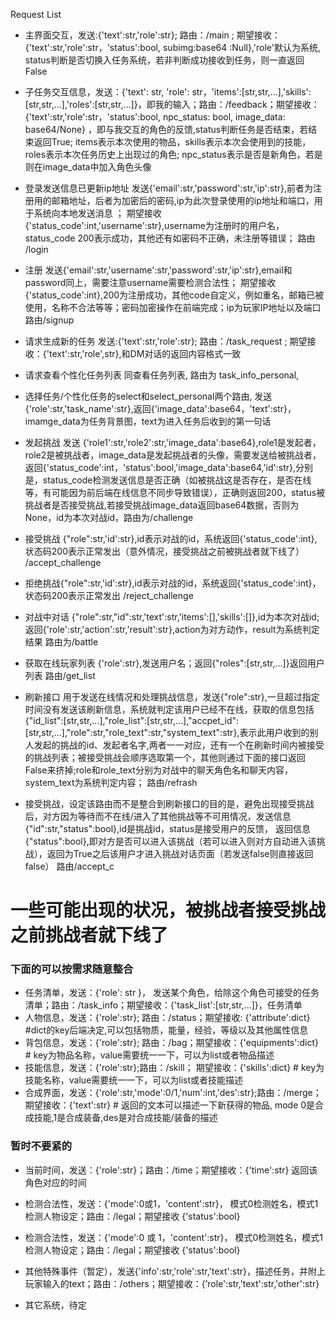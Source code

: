 Request List

- 主界面交互，发送:{'text':str,'role':str}; 路由：/main ; 期望接收：{'text':str,'role':str，'status':bool, subimg:base64 :Null},'role'默认为系统, status判断是否切换入任务系统，若非判断成功接收到任务，则一直返回False
- 子任务交互信息，发送：{'text': str, 'role': str，'items':[str,str,...],'skills':[str,str,...],'roles':[str,str,...]}，即我的输入；路由：/feedback；期望接收：{'text':str,'role':str，'status':bool, npc_status: bool, image_data: base64/None} ，即与我交互的角色的反馈,status判断任务是否结束，若结束返回True; items表示本次使用的物品，skills表示本次会使用到的技能，roles表示本次任务历史上出现过的角色; npc_status表示是否是新角色，若是则在image_data中加入角色头像

- 登录发送信息已更新ip地址 发送{'email':str,'password':str,'ip':str},前者为注册用的邮箱地址，后者为加密后的密码,ip为此次登录使用的ip地址和端口，用于系统向本地发送消息 ； 期望接收{'status_code':int,'username':str},username为注册时的用户名，status_code 200表示成功，其他还有如密码不正确，未注册等错误； 路由 /login

- 注册 发送{'email':str,'username':str,'password':str,'ip':str},email和password同上，需要注意username需要检测合法性； 期望接收 {'status_code':int},200为注册成功，其他code自定义，例如重名，邮箱已被使用，名称不合法等等；密码加密操作在前端完成；ip为玩家IP地址以及端口 路由/signup

- 请求生成新的任务 发送:{'text':str,'role':str}; 路由：/task_request ; 期望接收：{'text':str,'role',str},和DM对话的返回内容格式一致
- 请求查看个性化任务列表 同查看任务列表, 路由为 task_info_personal,
- 选择任务/个性化任务的select和select_personal两个路由, 发送{'role':str,'task_name':str},返回{'image_data':base64，'text':str}，imamge_data为任务背景图，text为进入任务后收到的第一句话

- 发起挑战 发送 {'role1':str,'role2':str,'image_data':base64},role1是发起者，role2是被挑战者，image_data是发起挑战者的头像，需要发送给被挑战者，返回{'status_code':int，'status':bool,'image_data':base64,'id':str},分别是，status_code检测发送信息是否正确（如被挑战这是否存在，是否在线等，有可能因为前后端在线信息不同步导致错误），正确则返回200，status被挑战者是否接受挑战,若接受挑战image_data返回base64数据，否则为None，id为本次对战id，路由为/challenge
- 接受挑战 {"role":str,'id':str},id表示对战的id，系统返回{'status_code':int},状态码200表示正常发出（意外情况，接受挑战之前被挑战者就下线了） /accept_challenge
- 拒绝挑战{"role":str,'id':str},id表示对战的id，系统返回{'status_code':int}，状态码200表示正常发出 /reject_challenge
<!-- - 玩家客户端接收信息路由/challenge_info，其中ip信息随登录信息一起发送，可能会随每次登陆而不同，因此服务器需要在玩家登陆后更新这一信息, 期待服务器发送格式{'id':str,'role':str，'image_data':str},其中id为服务器生成的本次挑战的id，与返回给挑战发起者的一样，role为挑战发起者,image_data为挑战发起者的头像。返回服务器格式{'status':bool,'id':str,'image_data':base64},status为是否接受此次挑战，id为本次挑战的ip，image_data为被挑战者的头像 -->
- 对战中对话 {"role":str,"id":str,'text':str,'items':[],'skills':[]},id为本次对战id; 返回{'role':str,'action':str,'result':str},action为对方动作，result为系统判定结果 路由为/battle
- 获取在线玩家列表 {'role':str},发送用户名；返回{"roles":[str,str,...]}返回用户列表 路由/get_list

- 刷新接口 用于发送在线情况和处理挑战信息，发送{"role":str},一旦超过指定时间没有发送该刷新信息，系统就判定该用户已经不在线，获取的信息包括{"id_list":[str,str,...],"role_list":[str,str,...],"accpet_id":[str,str,...],"role":str,"role_text":str,"system_text":str},表示此用户收到的别人发起的挑战的id、发起者名字,两者一一对应，还有一个在刷新时间内被接受的挑战列表；被接受挑战会顺序选取第一个，其他则通过下面的接口返回False来挤掉;role和role_text分别为对战中的聊天角色名和聊天内容，system_text为系统判定内容； 路由/refrash
- 接受挑战，设定该路由而不是整合到刷新接口的目的是，避免出现接受挑战后，对方因为等待而不在线/进入了其他挑战等不可用情况，发送信息{"id":str,"status":bool},id是挑战id，status是接受用户的反馈， 返回信息{"status":bool},即对方是否可以进入该挑战（若可以进入则对方自动进入该挑战），返回为True之后该用户才进入挑战对话页面（若发送false则直接返回false） 路由/accept_c

# 一些可能出现的状况，被挑战者接受挑战之前挑战者就下线了

### 下面的可以按需求随意整合
- 任务清单，发送：{'role': str }， 发送某个角色，给除这个角色可接受的任务清单；路由：/task_info；期望接收：{'task_list':[str,str,...]}，任务清单
- 人物信息，发送：{'role':str}; 路由：/status；期望接收: {'attribute':dict} #dict的key后端决定,可以包括物质，能量，经验，等级以及其他属性信息
- 背包信息，发送：{'role':str}; 路由：/bag；期望接收：{'equipments':dict} # key为物品名称，value需要统一一下，可以为list或者物品描述
- 技能信息，发送：{'role':str};路由：/skill； 期望接收：{'skills':dict} # key为技能名称，value需要统一一下，可以为list或者技能描述
- 合成界面，发送：{'role':str,'mode':0/1,'num':int,'des':str};路由：/merge； 期望接收：{'text':str} # 返回的文本可以描述一下新获得的物品, mode 0是合成技能,1是合成装备,des是对合成技能/装备的描述
<!-- -  -->
<!-- - 接受某任务，发送：{'text':str, 'role':str}；路由：/accept；期望接收：{'status':bool,''} -->
### 暂时不要紧的
- 当前时间，发送：{'role':str}；路由：/time；期望接收：{'time':str} 返回该角色对应的时间

- 检测合法性，发送：{'mode':0或1，'content':str}， 模式0检测姓名，模式1检测人物设定；路由：/legal；期望接收 {'status':bool}
<!-- - 可以改为init接口 -->
- 检测合法性，发送：{'mode':0 或 1，'content':str}， 模式0检测姓名，模式1检测人物设定；路由：/legal；期望接收 {'status':bool}

- 其他特殊事件（暂定），发送{'info':str,'role':str,'text':str}，描述任务，并附上玩家输入的text；路由：/others；期望接收：{’role':str,'text':str,'other':str}
- 其它系统，待定